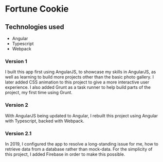 Fortune Cookie
===================
## Technologies used
* Angular
* Typescript
* Webpack

### Version 1
I built this app first using AngularJS, to showcase my skills in AngularJS, as well as learning to build more projects other than the basic photo gallery. I later added CSS animation to this project to give a more interactive user experience.  I also added Grunt as a task runner to help build parts of the project, my first time using Grunt. 

### Version 2
With AngularJS being updated to Angular, I rebuilt this project using Angular with Typescript, backed with Webpack. 

### Version 2.1
In 2019, I configured the app to resolve a long-standing issue for me, how to retrieve data from a database rather than mock-data.  For the simplicity of this project, I added Firebase in order to make this possible.

